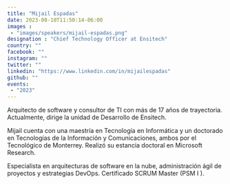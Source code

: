 ```yaml
---
title: "Mijail Espadas"
date: 2023-08-10T11:50:14-06:00
images : 
 - "images/speakers/mijail-espadas.png"
designation : "Chief Technology Officer at Ensitech"
country: ""
facebook: ""
instagram: ""
twitter: ""
linkedin: "https://www.linkedin.com/in/mijailespadas"
github: ""
events: 
 - "2023"
---
```


Arquitecto de software y consultor de TI con más de 17 años de trayectoria. Actualmente, dirige la unidad de Desarrollo de Ensitech.

Mijail cuenta con una maestría en Tecnología en Informática y un doctorado en Tecnologías de la Información y Comunicaciones, ambos por el Tecnológico de Monterrey. Realizó su estancia doctoral en Microsoft Research.

Especialista en arquitecturas de software en la nube, administración ágil de proyectos y estrategias DevOps. Certificado SCRUM Master (PSM I ).